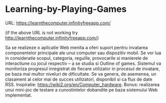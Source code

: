 # Learning-by-Playing-Games

URL: https://learnthecomputer.infinityfreeapp.com/

(if the above URL is not working try http://learnthecomputer.infinityfreeapp.com/)

Sa se realizeze o aplicatie Web menita a oferi suport pentru invatarea componentelor principale ale unui computer sau dispozitiv mobil. Se vor lua in consideratie scopul, categoria, regulile, provocarile si manierele de interactiune cu jocul respectiv – a se studia si Outline of games. Sistemul va monitoriza progresul inregistrat de fiecare utilizator in procesul de invatare, pe baza mai multor niveluri de dificultate. Se va genera, de asemenea, un clasament al celor mai de succes utilizatori, disponibil si ca flux de date RSS. Inspiratie: <https://wiki2.org/en/Computer_hardware>. Bonus: realizarea unui mini-joc de testare a cunostintelor dobandite pe baza sistemului Web implementat.
